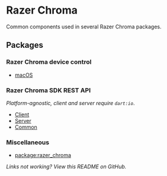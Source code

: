 # Razer Chroma
Common components used in several Razer Chroma packages.

## Packages
### Razer Chroma device control
- [macOS](../razer_chroma_macos)
### Razer Chroma SDK REST API
_Platform-agnostic, client and server require `dart:io`_.
- [Client](../razer_chroma_rest_client)
- [Server](../razer_chroma_rest_server)
- [Common](../razer_chroma_rest_core)
### Miscellaneous
- [package:razer_chroma](razer_chroma)

_Links not working? View this README on GitHub._